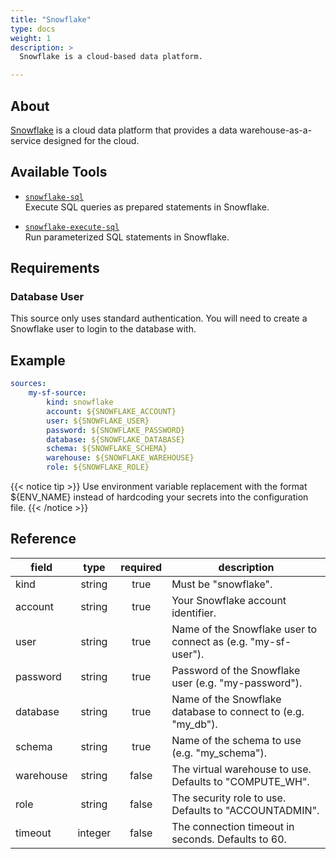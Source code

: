 ```yaml
---
title: "Snowflake"
type: docs
weight: 1
description: >
  Snowflake is a cloud-based data platform.

---
```


## About

[Snowflake][sf-docs] is a cloud data platform that provides a data warehouse-as-a-service designed for the cloud.

[sf-docs]: https://docs.snowflake.com/

## Available Tools

- [`snowflake-sql`](../tools/snowflake/snowflake-sql.md)  
  Execute SQL queries as prepared statements in Snowflake.

- [`snowflake-execute-sql`](../tools/snowflake/snowflake-execute-sql.md)  
  Run parameterized SQL statements in Snowflake.

## Requirements

### Database User

This source only uses standard authentication. You will need to create a
Snowflake user to login to the database with.

## Example

```yaml
sources:
    my-sf-source:
        kind: snowflake
        account: ${SNOWFLAKE_ACCOUNT}
        user: ${SNOWFLAKE_USER}
        password: ${SNOWFLAKE_PASSWORD}
        database: ${SNOWFLAKE_DATABASE}
        schema: ${SNOWFLAKE_SCHEMA}
        warehouse: ${SNOWFLAKE_WAREHOUSE}
        role: ${SNOWFLAKE_ROLE}
```

{{< notice tip >}}
Use environment variable replacement with the format ${ENV_NAME}
instead of hardcoding your secrets into the configuration file.
{{< /notice >}}

## Reference

| **field** | **type** | **required** | **description**                                                        |
|-----------|:--------:|:------------:|------------------------------------------------------------------------|
| kind      |  string  |     true     | Must be "snowflake".                                                   |
| account   |  string  |     true     | Your Snowflake account identifier.                                     |
| user      |  string  |     true     | Name of the Snowflake user to connect as (e.g. "my-sf-user").          |
| password  |  string  |     true     | Password of the Snowflake user (e.g. "my-password").                   |
| database  |  string  |     true     | Name of the Snowflake database to connect to (e.g. "my_db").           |
| schema    |  string  |     true     | Name of the schema to use (e.g. "my_schema").                          |
| warehouse |  string  |     false    | The virtual warehouse to use. Defaults to "COMPUTE_WH".                |
| role      |  string  |     false    | The security role to use. Defaults to "ACCOUNTADMIN".                  |
| timeout   |  integer |     false    | The connection timeout in seconds. Defaults to 60.                     |